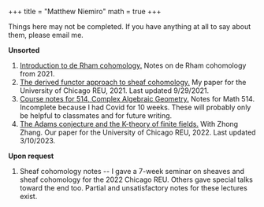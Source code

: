 +++
title = "Matthew Niemiro"
math = true
+++

Things here may not be completed. If you have anything at all to say about them, please email me.

**Unsorted**
1. [Introduction to de Rham cohomology.](/drc.pdf) Notes on de Rham cohomology from 2021.
2. [The derived functor approach to sheaf cohomology.](http://math.uchicago.edu/~may/REU2021/REUPapers/Niemiro.pdf) My paper for the University of Chicago REU, 2021. Last updated 9/29/2021.
3. [Course notes for 514, Complex Algebraic Geometry.](/math514.pdf) Notes for Math 514. Incomplete because I had Covid for 10 weeks. These will probably only be helpful to classmates and for future writing.
4. [The Adams conjecture and the K-theory of finite fields.](http://math.uchicago.edu/~may/REU2022/REUPapers/Niemiro.pdf) With Zhong Zhang. Our paper for the University of Chicago REU, 2022. Last updated 3/10/2023.

**Upon request**
1. Sheaf cohomology notes -- I gave a 7-week seminar on sheaves and sheaf cohomology for the 2022 Chicago REU. Others gave special talks toward the end too. Partial and unsatisfactory notes for these lectures exist.